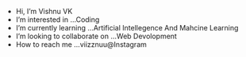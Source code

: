 -  Hi, I’m Vishnu VK
-  I’m interested in ...Coding
-  I’m currently learning ...Artificial Intellegence And Mahcine Learning
-  I’m looking to collaborate on ...Web Devolopment
-  How to reach me ...viizznuu@Instagram

<!---
viizznuu/viizznuu is a ✨ special ✨ repository because its `README.md` (this file) appears on your GitHub profile.
You can click the Preview link to take a look at your changes.
--->
